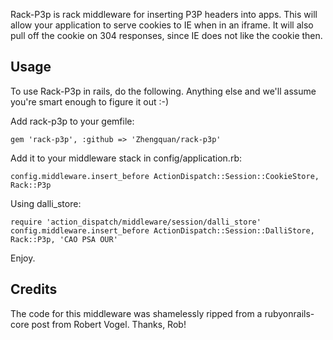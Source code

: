 Rack-P3p is rack middleware for inserting P3P headers into apps. This will
allow your application to serve cookies to IE when in an iframe. It will also
pull off the cookie on 304 responses, since IE does not like the cookie then.

Usage
-----

To use Rack-P3p in rails, do the following. Anything else and we'll assume
you're smart enough to figure it out :-)

Add rack-p3p to your gemfile:

    gem 'rack-p3p', :github => 'Zhengquan/rack-p3p'

Add it to your middleware stack in config/application.rb:

    config.middleware.insert_before ActionDispatch::Session::CookieStore, Rack::P3p

Using dalli_store:

    require 'action_dispatch/middleware/session/dalli_store'
    config.middleware.insert_before ActionDispatch::Session::DalliStore, Rack::P3p, 'CAO PSA OUR'

Enjoy.

Credits
-------

The code for this middleware was shamelessly ripped from a rubyonrails-core
post from Robert Vogel. Thanks, Rob!

